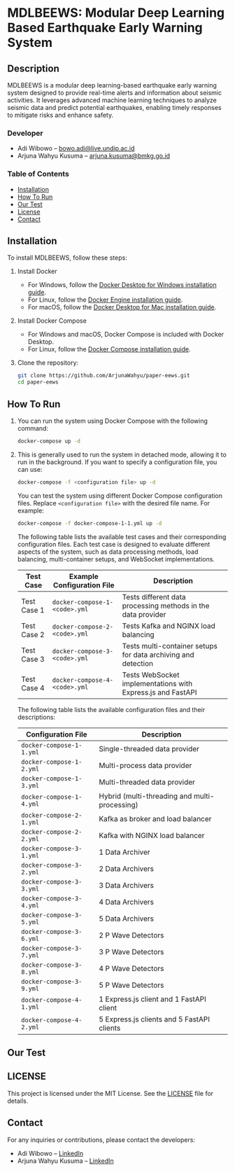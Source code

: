 # MDLBEEWS: Modular Deep Learning Based Earthquake Early Warning System

## Description

MDLBEEWS is a modular deep learning-based earthquake early warning system designed to provide real-time alerts and information about seismic activities. It leverages advanced machine learning techniques to analyze seismic data and predict potential earthquakes, enabling timely responses to mitigate risks and enhance safety.

### Developer

- Adi Wibowo – [bowo.adi@live.undip.ac.id](mailto:bowo.adi@live.undip.ac.id)
- Arjuna Wahyu Kusuma – [arjuna.kusuma@bmkg.go.id](mailto:arjuna.kusuma@bmkg.go.id)

### Table of Contents
- [Installation](#installation)
- [How To Run](#how-to-run)
- [Our Test](#our-test)
- [License](#license)
- [Contact](#contact)

## Installation
To install MDLBEEWS, follow these steps:
1. Install Docker
    - For Windows, follow the [Docker Desktop for Windows installation guide](https://docs.docker.com/desktop/windows/install/).
    - For Linux, follow the [Docker Engine installation guide](https://docs.docker.com/engine/install/).
    - For macOS, follow the [Docker Desktop for Mac installation guide](https://docs.docker.com/desktop/mac/install/).

2. Install Docker Compose
    - For Windows and macOS, Docker Compose is included with Docker Desktop.
    - For Linux, follow the [Docker Compose installation guide](https://docs.docker.com/compose/install/).

3. Clone the repository:
   ```bash
   git clone https://github.com/ArjunaWahyu/paper-eews.git
   cd paper-eews
   ```

## How To Run
1. You can run the system using Docker Compose with the following command:
    ```bash
    docker-compose up -d
    ```

2. This is generally used to run the system in detached mode, allowing it to run in the background. If you want to specify a configuration file, you can use:
    ```bash
    docker-compose -f <configuration file> up -d
    ```
    You can test the system using different Docker Compose configuration files. Replace `<configuration file>` with the desired file name. For example:

    ```bash
    docker-compose -f docker-compose-1-1.yml up -d
    ```

    The following table lists the available test cases and their corresponding configuration files. Each test case is designed to evaluate different aspects of the system, such as data processing methods, load balancing, multi-container setups, and WebSocket implementations.

    | Test Case    | Example Configuration File    | Description                             |
    |--------------|------------------------------|-----------------------------------------|
    | Test Case 1  | `docker-compose-1-<code>.yml` | Tests different data processing methods in the data provider |
    | Test Case 2  | `docker-compose-2-<code>.yml` | Tests Kafka and NGINX load balancing    |
    | Test Case 3  | `docker-compose-3-<code>.yml` | Tests multi-container setups for data archiving and detection |
    | Test Case 4  | `docker-compose-4-<code>.yml` | Tests WebSocket implementations with Express.js and FastAPI |

    The following table lists the available configuration files and their descriptions:

    | Configuration File          | Description                                        |
    |-----------------------------|----------------------------------------------------|
    | `docker-compose-1-1.yml`    | Single-threaded data provider                      |
    | `docker-compose-1-2.yml`    | Multi-process data provider                        |
    | `docker-compose-1-3.yml`    | Multi-threaded data provider                       |
    | `docker-compose-1-4.yml`    | Hybrid (multi-threading and multi-processing)      |
    | `docker-compose-2-1.yml`    | Kafka as broker and load balancer                  |
    | `docker-compose-2-2.yml`    | Kafka with NGINX load balancer                     |
    | `docker-compose-3-1.yml`    | 1 Data Archiver                                    |
    | `docker-compose-3-2.yml`    | 2 Data Archivers                                   |
    | `docker-compose-3-3.yml`    | 3 Data Archivers                                   |
    | `docker-compose-3-4.yml`    | 4 Data Archivers                                   |
    | `docker-compose-3-5.yml`    | 5 Data Archivers                                   |
    | `docker-compose-3-6.yml`    | 2 P Wave Detectors                                 |
    | `docker-compose-3-7.yml`    | 3 P Wave Detectors                                 |
    | `docker-compose-3-8.yml`    | 4 P Wave Detectors                                 |
    | `docker-compose-3-9.yml`    | 5 P Wave Detectors                                 |
    | `docker-compose-4-1.yml`    | 1 Express.js client and 1 FastAPI client           |
    | `docker-compose-4-2.yml`    | 5 Express.js clients and 5 FastAPI clients         |

## Our Test

## LICENSE
This project is licensed under the MIT License. See the [LICENSE](LICENSE) file for details.

## Contact
For any inquiries or contributions, please contact the developers:
- Adi Wibowo – [LinkedIn](https://www.linkedin.com/in/adiwibowo)
- Arjuna Wahyu Kusuma – [LinkedIn](https://www.linkedin.com/in/arjunawahyu)